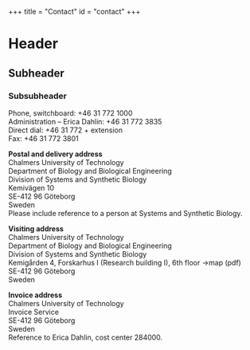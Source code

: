 +++
title = "Contact"
id = "contact"
+++

# Header
## Subheader
### Subsubheader

Phone, switchboard: +46 31 772 1000  
Administration – Erica Dahlin: +46 31 772 3835  
Direct dial: +46 31 772 + extension  
Fax: +46 31 772 3801  

**Postal and delivery address**  
Chalmers University of Technology  
Department of Biology and Biological Engineering  
Division of Systems and Synthetic Biology  
Kemivägen 10  
SE-412 96 Göteborg  
Sweden  
Please include reference to a person at Systems and Synthetic Biology.  

**Visiting address**  
Chalmers University of Technology  
Department of Biology and Biological Engineering  
Division of Systems and Synthetic Biology  
Kemigården 4, Forskarhus I (Research building I), 6th floor →map (pdf)  
SE-412 96 Göteborg  
Sweden  

**Invoice address**  
Chalmers University of Technology  
Invoice Service  
SE-412 96 Göteborg  
Sweden  
Reference to Erica Dahlin, cost center 284000.  
